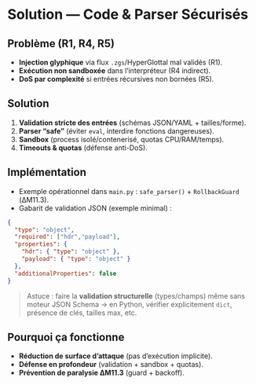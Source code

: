 # Solution — Code & Parser Sécurisés

## Problème (R1, R4, R5)
- **Injection glyphique** via flux `.zgs`/HyperGlottal mal validés (R1).
- **Exécution non sandboxée** dans l’interpréteur (R4 indirect).
- **DoS par complexité** si entrées récursives non bornées (R5).

## Solution
1. **Validation stricte des entrées** (schémas JSON/YAML + tailles/forme).
2. **Parser “safe”** (éviter `eval`, interdire fonctions dangereuses).
3. **Sandbox** (process isolé/contenerisé, quotas CPU/RAM/temps).
4. **Timeouts & quotas** (défense anti-DoS).

## Implémentation
- Exemple opérationnel dans `main.py` : `safe_parser()` + `RollbackGuard` (ΔM11.3).
- Gabarit de validation JSON (exemple minimal) :

```json
{
  "type": "object",
  "required": ["hdr","payload"],
  "properties": {
    "hdr": { "type": "object" },
    "payload": { "type": "object" }
  },
  "additionalProperties": false
}
```

> Astuce : faire la **validation structurelle** (types/champs) même sans moteur JSON Schema → en Python, vérifier explicitement `dict`, présence de clés, tailles max, etc.

## Pourquoi ça fonctionne
- **Réduction de surface d’attaque** (pas d’exécution implicite).
- **Défense en profondeur** (validation + sandbox + quotas).
- **Prévention de paralysie ΔM11.3** (guard + backoff).